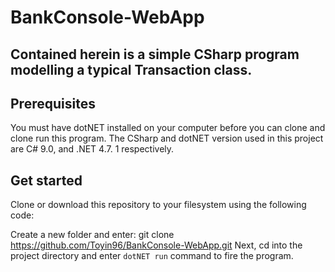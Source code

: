 # BankConsole-WebApp

## Contained herein is a simple CSharp program modelling a typical Transaction class.

## Prerequisites
You must have dotNET installed on your computer before you can clone and clone run this program. The CSharp and dotNET version used in this project are C# 9.0, and .NET 4.7. 1 respectively.

## Get started
Clone or download this repository to your filesystem using the following code:

Create a new folder and enter: git clone https://github.com/Toyin96/BankConsole-WebApp.git
Next, cd into the project directory and enter `dotNET run` command to fire the program.